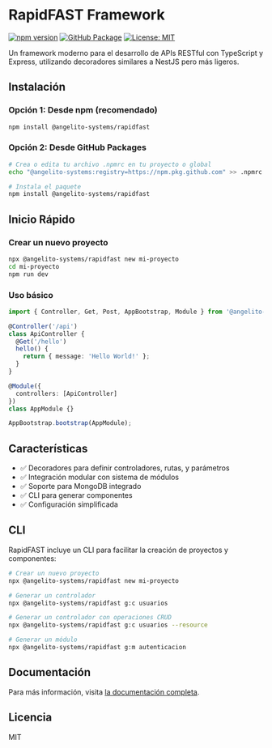 # RapidFAST Framework

[![npm version](https://img.shields.io/npm/v/@angelito-systems/rapidfast.svg)](https://www.npmjs.com/package/@angelito-systems/rapidfast)
[![GitHub Package](https://img.shields.io/badge/GitHub%20Package-1.0.2-blue)](https://github.com/Angelito-Systems/rapidfast/packages)
[![License: MIT](https://img.shields.io/badge/License-MIT-yellow.svg)](https://opensource.org/licenses/MIT)

Un framework moderno para el desarrollo de APIs RESTful con TypeScript y Express, utilizando decoradores similares a NestJS pero más ligeros.

## Instalación

### Opción 1: Desde npm (recomendado)
```bash
npm install @angelito-systems/rapidfast
```

### Opción 2: Desde GitHub Packages
```bash
# Crea o edita tu archivo .npmrc en tu proyecto o global
echo "@angelito-systems:registry=https://npm.pkg.github.com" >> .npmrc

# Instala el paquete
npm install @angelito-systems/rapidfast
```

## Inicio Rápido

### Crear un nuevo proyecto

```bash
npx @angelito-systems/rapidfast new mi-proyecto
cd mi-proyecto
npm run dev
```

### Uso básico

```typescript
import { Controller, Get, Post, AppBootstrap, Module } from '@angelito-systems/rapidfast';

@Controller('/api')
class ApiController {
  @Get('/hello')
  hello() {
    return { message: 'Hello World!' };
  }
}

@Module({
  controllers: [ApiController]
})
class AppModule {}

AppBootstrap.bootstrap(AppModule);
```

## Características

- ✅ Decoradores para definir controladores, rutas, y parámetros
- ✅ Integración modular con sistema de módulos
- ✅ Soporte para MongoDB integrado
- ✅ CLI para generar componentes
- ✅ Configuración simplificada

## CLI

RapidFAST incluye un CLI para facilitar la creación de proyectos y componentes:

```bash
# Crear un nuevo proyecto
npx @angelito-systems/rapidfast new mi-proyecto

# Generar un controlador
npx @angelito-systems/rapidfast g:c usuarios

# Generar un controlador con operaciones CRUD
npx @angelito-systems/rapidfast g:c usuarios --resource

# Generar un módulo
npx @angelito-systems/rapidfast g:m autenticacion
```

## Documentación

Para más información, visita [la documentación completa](https://github.com/Angelito-Systems/rapidfast).

## Licencia

MIT

